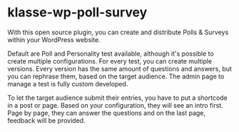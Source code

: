 klasse-wp-poll-survey
=====================

With this open source plugin, you can create and distribute Polls & Surveys within your WordPress website.

Default are Poll and Personality test available, although it's possible to create multiple configurations. For every test, you can create multiple versions. Every version has the same amount of questions and answers, but you can rephrase them, based on the target audience. The admin page to manage a test is fully custom developed.

To let the target audience submit their entries, you have to put a shortcode in a post or page.
Based on your configuration, they will see an intro first. Page by page, they can answer the questions and on the last page, feedback will be provided.